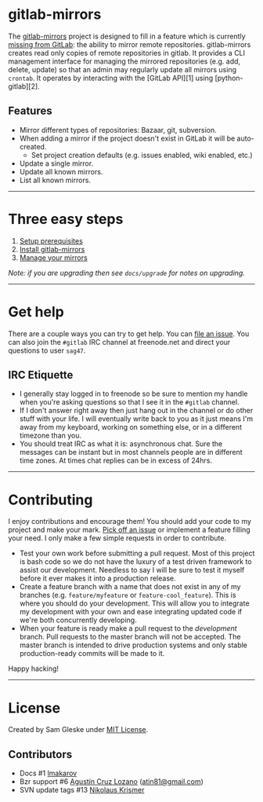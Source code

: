 # gitlab-mirrors

The [gitlab-mirrors](https://github.com/sag47/gitlab-mirrors) project is designed to fill in a feature which is currently [missing from GitLab](http://feedback.gitlab.com/forums/176466-general/suggestions/4286666-mirror-git-svn-into-repo-): the ability to mirror remote repositories.  gitlab-mirrors creates read only copies of remote repositories in gitlab.  It provides a CLI management interface for managing the mirrored repositories (e.g. add, delete, update) so that an admin may regularly update all mirrors using `crontab`.  It operates by interacting with the [GitLab API][1] using [python-gitlab][2].


## Features

* Mirror different types of repositories:  Bazaar, git, subversion.
* When adding a mirror if the project doesn't exist in GitLab it will be auto-created.
  * Set project creation defaults (e.g. issues enabled, wiki enabled, etc.)
* Update a single mirror.
* Update all known mirrors.
* List all known mirrors.


---
# Three easy steps

1. [Setup prerequisites](docs/prerequisites.md)
2. [Install gitlab-mirrors](docs/installation.md)
3. [Manage your mirrors](docs/management.md)

*Note: if you are upgrading then see `docs/upgrade` for notes on upgrading.*


---
# Get help

There are a couple ways you can try to get help.  You can [file an issue](https://github.com/sag47/gitlab-mirrors/issues).  You can also join the `#gitlab` IRC channel at freenode.net and direct your questions to user `sag47`.  

## IRC Etiquette

* I generally stay logged in to freenode so be sure to mention my handle when you're asking questions so that I see it in the `#gitlab` channel.
* If I don't answer right away then just hang out in the channel or do other stuff with your life.  I will eventually write back to you as it just means I'm away from my keyboard, working on something else, or in a different timezone than you.
* You should treat IRC as what it is: asynchronous chat.  Sure the messages can be instant but in most channels people are in different time zones.  At times chat replies can be in excess of 24hrs.


---
# Contributing

I enjoy contributions and encourage them!  You should add your code to my project and make your mark.  [Pick off an issue](https://github.com/sag47/gitlab-mirrors/issues) or implement a feature filling your need.  I only make a few simple requests in order to contribute.

* Test your own work before submitting a pull request.  Most of this project is bash code so we do not have the luxury of a test driven framework to assist our development.  Needless to say I will be sure to test it myself before it ever makes it into a production release.
* Create a feature branch with a name that does not exist in any of my branches (e.g. `feature/myfeature` or `feature-cool_feature`).  This is where you should do your development.  This will allow you to integrate my development with your own and ease integrating updated code if we're both concurrently developing.
* When your feature is ready make a pull request to the *development* branch.  Pull requests to the master branch will not be accepted.  The master branch is intended to drive production systems and only stable production-ready commits will be made to it.

Happy hacking!

---
# License

Created by Sam Gleske under [MIT License](LICENSE).  

## Contributors

* Docs #1 [lmakarov](https://github.com/lmakarov)
* Bzr support #6 [Agustín Cruz Lozano](https://github.com/agb80) (atin81@gmail.com)
* SVN update tags #13 [Nikolaus Krismer](https://github.com/nikolauskrismer)


